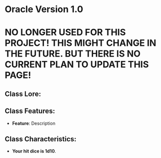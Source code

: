 # **Oracle** Version **1.0**
# **NO LONGER USED FOR THIS PROJECT! THIS MIGHT CHANGE IN THE FUTURE. BUT THERE IS NO CURRENT PLAN TO UPDATE THIS PAGE!**

## **Class Lore:**

## **Class Features:**
- **Feature**: Description

## **Class Characteristics:**
- **Your hit dice is 1d10**.
